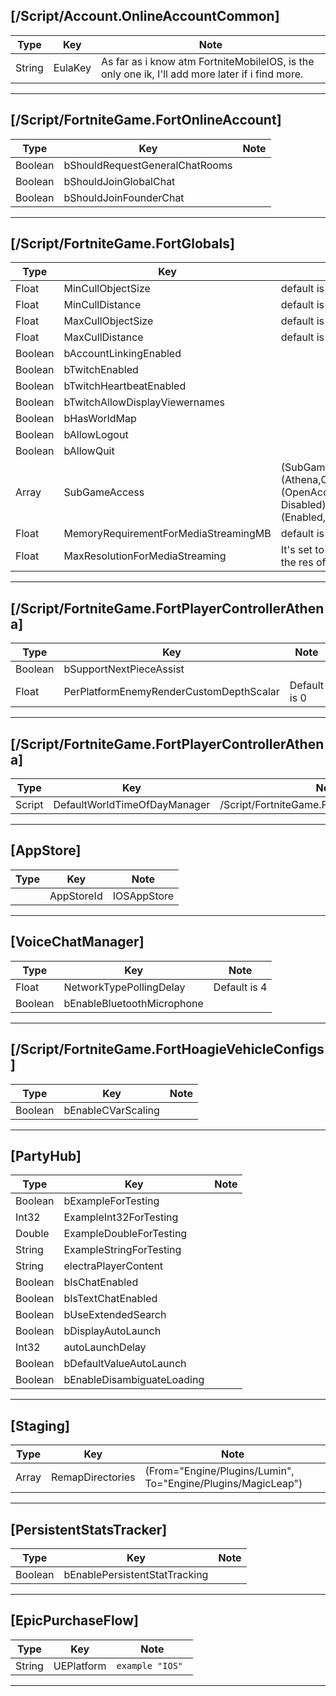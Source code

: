 ## [/Script/Account.OnlineAccountCommon]
| Type | Key | Note |
| -------- | -------- | -------- |
| String | EulaKey | As far as i know atm FortniteMobileIOS, is the only one ik, I'll add more later if i find more.


---
## [/Script/FortniteGame.FortOnlineAccount]
| Type | Key | Note |
| -------- | -------- | -------- |
| Boolean | bShouldRequestGeneralChatRooms | |
| Boolean | bShouldJoinGlobalChat | |
| Boolean | bShouldJoinFounderChat | |


---
## [/Script/FortniteGame.FortGlobals]
| Type | Key | Note |
| -------- | -------- | -------- |
| Float | MinCullObjectSize | default is 64.0 |
| Float | MinCullDistance | default is 3000 |
| Float | MaxCullObjectSize | default is 1000 |
| Float | MaxCullDistance | default is 28500 |
| Boolean | bAccountLinkingEnabled | |
| Boolean | bTwitchEnabled | |
| Boolean | bTwitchHeartbeatEnabled | |
| Boolean | bTwitchAllowDisplayViewernames | |
| Boolean | bHasWorldMap | |
| Boolean | bAllowLogout | |
| Boolean | bAllowQuit | |
| Array | SubGameAccess |(SubGame=(Athena,Campain,Creative),AccessStatus=(OpenAccess, Disabled),MatchmakingStatus=(Enabled,Disabled) | For IOS only Athena is enabled
| Float | MemoryRequirementForMediaStreamingMB |default is 3500 |
| Float | MaxResolutionForMediaStreaming |It's set to 720p on ios, even if you upscale the res of the game |




---
## [/Script/FortniteGame.FortPlayerControllerAthena]
| Type | Key | Note |
| -------- | -------- | -------- |
| Boolean | bSupportNextPieceAssist | |
| Float | PerPlatformEnemyRenderCustomDepthScalar | Default is 0|


---
## [/Script/FortniteGame.FortPlayerControllerAthena]
| Type | Key | Note |
| -------- | -------- | -------- |
| Script | DefaultWorldTimeOfDayManager | /Script/FortniteGame.FortTimeOfDayManager| Sets the TODM for mobile


---
## [AppStore]
| Type | Key | Note |
| -------- | -------- | -------- |
|  | AppStoreId | IOSAppStore| Makes the default store the App store

---
## [VoiceChatManager]
| Type | Key | Note |
| -------- | -------- | -------- |
| Float | NetworkTypePollingDelay | Default is 4|
| Boolean | bEnableBluetoothMicrophone ||


---

## [/Script/FortniteGame.FortHoagieVehicleConfigs]
| Type | Key | Note |
| -------- | -------- | -------- |
| Boolean | bEnableCVarScaling ||

---
## [PartyHub]
| Type | Key | Note |
| -------- | -------- | -------- |
| Boolean| bExampleForTesting | |
| Int32 | ExampleInt32ForTesting ||
| Double | ExampleDoubleForTesting ||
| String | ExampleStringForTesting ||
| String | electraPlayerContent ||
| Boolean | bIsChatEnabled ||
| Boolean | bIsTextChatEnabled ||
| Boolean | bUseExtendedSearch ||
| Boolean | bDisplayAutoLaunch ||
| Int32 | autoLaunchDelay ||
| Boolean | bDefaultValueAutoLaunch ||
| Boolean | bEnableDisambiguateLoading ||

---
## [Staging]
| Type | Key | Note |
| -------- | -------- | -------- |
| Array | RemapDirectories |(From="Engine/Plugins/Lumin", To="Engine/Plugins/MagicLeap")|


---
## [PersistentStatsTracker]
| Type | Key | Note |
| -------- | -------- | -------- |
| Boolean | bEnablePersistentStatTracking ||
---
## [EpicPurchaseFlow]
| Type | Key | Note |
| -------- | -------- | -------- |
| String | UEPlatform |`example "IOS" ` |
---
